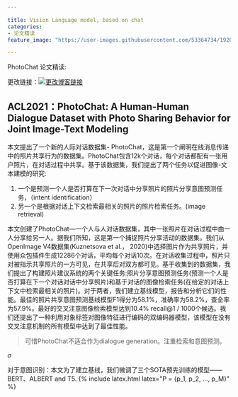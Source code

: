 ```yaml
---

title: Vision Language model, based on chat
categories:
- 论文精读
feature_image: "https://user-images.githubusercontent.com/53364734/192078882-190b1b14-a1ee-4590-ac1f-56ac81ffeb56.png"

---
```

PhotoChat 论文精读:
<!-- more -->

更改链接：[![更改博客链接](https://user-images.githubusercontent.com/53364734/192180297-c1654533-eb5f-4bf9-aa9f-ab830208a5e3.png)](https://github.com/lizeyujack/lizeyujack.github.io/edit/main/_posts/2022-10-11-example-post-21.md)

## ACL2021：PhotoChat: A Human-Human Dialogue Dataset with Photo Sharing Behavior for Joint Image-Text Modeling

本文提出了一个新的人际对话数据集- PhotoChat，这是第一个阐明在线消息传递中的照片共享行为的数据集。PhotoChat包含12k个对话，每个对话都配有一张用户照片，在对话过程中共享。基于该数据集，我们提出了两个任务以促进图像-文本建模的研究:
1. 一个是预测一个人是否打算在下一次对话中分享照片的照片分享意图预测任务，（intent identification）
2. 另一个是根据对话上下文检索最相关的照片的照片检索任务。(image retrieval)

本文创建了PhotoChat—一个人与人对话数据集，其中一张照片在对话过程中由一人分享给另一人。据我们所知，这是第一个捕捉照片分享活动的数据集。我们从OpenImage V4数据集(Kuznetsova et al.， 2020)中选择图片作为共享照片，并使用众包插件生成12286个对话，平均每个对话10次。在对话收集过程中，照片只对被指示共享照片的一方可见，在共享后对双方都可见。基于收集到的数据集，我们提出了构建照片建议系统的两个关键任务:照片分享意图预测任务(预测一个人是否打算在下一个对话对话中分享照片)和基于对话的图像检索任务(在给定的对话上下文中检索最相关的照片)。对于两者，我们建立基线模型，报告和分析它们的性能。最佳的照片共享意图预测基线模型F1得分为58.1%，准确率为58.2%，查全率为57.9%。最好的交叉注意图像检索模型达到10.4% recall@1 / 1000个候选。我们还提出了一种利用对象标签对图像特征进行编码的双编码器模型，该模型在没有交叉注意机制的所有模型中达到了最佳性能。


> 可惜PhotoChat不适合作为dialogue generation。注重检索和意图预测。

$\sigma$
<img src="http://latex.codecogs.com/gif.latex?c=\sqrt{a^2+b^2}\sigma" alt="" border="0" align="middle" />


对于意图识别：本文为了建立基线，我们微调了三个SOTA预先训练的模型——BERT、ALBERT  and T5.
{% include latex.html latex="P = \{p_1, p_2, ..., p_M\}" %}
